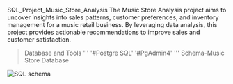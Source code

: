 SQL_Project_Music_Store_Analysis
The Music Store Analysis project aims to uncover insights into sales patterns, customer preferences, and inventory management for a music retail business. By leveraging data analysis, this project provides actionable recommendations to improve sales and customer satisfaction.


>Database and Tools
  '''
  '#Postgre SQL'
  '#PgAdmin4'
  '''
>Schema-Music Store Database

![SQL schema](https://github.com/user-attachments/assets/de4c1d49-d48c-4031-8a7d-d28c99de0201)
